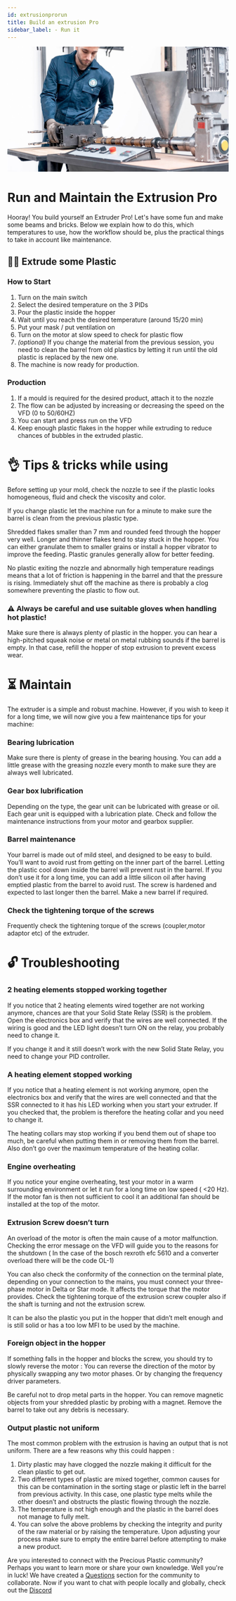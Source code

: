 ```yaml
---
id: extrusionprorun
title: Build an extrusion Pro
sidebar_label: - Run it
---
```


<style>
:root {
  --highlight: #f29094;
  --hover: #f29094;
}
</style>

![Shredder](assets/build/extruderpro-run.jpg)

# Run and Maintain the Extrusion Pro
Hooray! You build yourself an Extruder Pro! Let's have some fun and make some beams and bricks. Below we explain how to do this, which temperatures to use, how the workflow should be, plus the practical things to take in account like maintenance.

## 🏃‍♀️ Extrude some Plastic

### How to Start

1. Turn on the main switch
2. Select the desired temperature on the 3 PIDs
3. Pour the plastic inside the hopper
4. Wait until you reach the desired temperature (around 15/20 min)
5. Put your mask / put ventilation on
6. Turn on the motor at slow speed to check for plastic flow
7. <i>(optional)</i> If you change the material from the previous session, you need to clean the barrel from old plastics by letting it run until the old plastic is replaced by the new one.
8. The machine is now ready for production.

### Production

1. If a mould is required for the desired product, attach it to the nozzle
2. The flow can be adjusted by increasing or decreasing the speed on the VFD (0 to 50/60HZ)
3. You can start and press run on the VFD
4. Keep enough plastic flakes in the hopper while extruding to reduce chances of bubbles in the extruded plastic.

# 👌 Tips & tricks while using

Before setting up your mold, check the nozzle to see if the plastic looks homogeneous, fluid and check the viscosity and color.

If you change plastic let the machine run for a minute to make sure the barrel is clean from the previous plastic type.

Shredded flakes smaller than 7 mm and rounded feed through the hopper very well. Longer and thinner flakes tend to stay stuck in the hopper. You can either granulate them to smaller grains or install a hopper vibrator to improve the feeding. Plastic granules generally allow for better feeding.

No plastic exiting the nozzle and abnormally high temperature readings means that a lot of friction is happening in the barrel and that the pressure is rising. Immediately shut off the machine as there is probably a clog somewhere preventing the plastic to flow out.

### ⚠️ Always be careful and use suitable gloves when handling hot plastic!

Make sure there is always plenty of plastic in the hopper. you can hear a high-pitched squeak noise or metal on metal rubbing sounds if the barrel is empty. In that case, refill the hopper of stop extrusion to prevent excess wear.

# ⏳ Maintain

The extruder is a simple and robust machine. However, if you wish to keep it for a long time, we will now give you a few maintenance tips for your machine:

### Bearing lubrication

Make sure there is plenty of grease in the bearing housing. You can add a little grease with the greasing nozzle every month to make sure they are always well lubricated.

### Gear box lubrification

Depending on the type, the gear unit can be lubricated with grease or oil. Each gear unit is equipped with a lubrication plate. Check and follow the maintenance instructions from your motor and gearbox supplier.

### Barrel maintenance

Your barrel is made out of mild steel, and designed to be easy to build. You’ll want to avoid rust from getting on the inner part of the barrel. Letting the plastic cool down inside the barrel will prevent rust in the barrel. If you don’t use it for a long time, you can add a little silicon oil after having emptied plastic from the barrel to avoid rust. The screw is hardened and expected to last longer then the barrel. Make a new barrel if required.

### Check the tightening torque of the screws

Frequently check the tightening torque of the screws (coupler,motor adaptor etc) of the extruder.

# 🔓 Troubleshooting

### 2 heating elements stopped working together

If you notice that 2 heating elements wired together are not working anymore, chances are that your Solid State Relay (SSR) is the problem. Open the electronics box and verify that the wires are well connected. If the wiring is good and the LED light doesn’t turn ON on the relay, you probably need to change it.

If you change it and it still doesn’t work with the new Solid State Relay, you need to change your PID controller.

### A heating element stopped working

If you notice that a heating element is not working anymore, open the electronics box and verify that the wires are well connected and that the SSR connected to it has his LED working when you start your extruder. If you  checked that, the problem is therefore the heating collar and you need to change it.

The heating collars may stop working if you bend them out of shape too much, be careful when putting them in or removing them from the barrel.
Also don’t go over the maximum temperature of the heating collar.

### Engine overheating

If you notice your engine overheating, test your motor in a warm surrounding environment or let it run for a long time on low speed ( <20 Hz). If the motor fan is then not sufficient to cool it an additional fan should be installed at the top of the motor.

### Extrusion Screw doesn’t turn

An overload of the motor is often the main cause of a motor malfunction. Checking the error message on the VFD will guide you to the reasons for the shutdown ( In the case of the bosch rexroth efc 5610 and a converter overload there will be the code OL-1)

You can also check the conformity of the connection on the terminal plate, depending on your connection to the mains, you must connect your three-phase motor in Delta or Star mode. It affects the torque that the motor provides. Check the tightening torque of the extrusion screw coupler also if the shaft is turning and not the extrusion screw.

It can be also the plastic you put in the hopper that didn’t melt enough and is still solid or has a too low MFI to be used by the machine.

### Foreign object in the hopper

If  something falls in the hopper and blocks the screw, you should try to slowly reverse the motor : You can reverse the direction of the motor by physically swapping any two motor phases. Or by changing the frequency driver parameters.

Be careful not to drop metal parts in the hopper. You can remove magnetic objects from your shredded plastic by probing with a magnet. Remove the barrel to take out any debris is necessary.

### Output plastic not uniform

The most common problem with the extrusion is having an output that is not uniform. There are a few reasons why this could happen :

1. Dirty plastic may have clogged the nozzle making it difficult for the clean plastic to get out.
2. Two different types of plastic are mixed together, common causes for this can be contamination in the sorting stage or plastic left in the barrel from previous activity. In this case, one plastic type melts while the other doesn’t and obstructs the plastic flowing through the nozzle.
3. The temperature is not high enough and the plastic in the barrel does not manage to fully melt.
4. You can solve the above problems by checking the integrity and purity of the raw material or by raising the temperature. Upon adjusting your process make sure to empty the entire barrel before attempting to make a new product.

<p class="note">Are you interested to connect with the Precious Plastic community? Perhaps you want to learn more or share your own knowledge. Well you're in luck! We have created a <a href="https://community.preciousplastic.com/questions">Questions</a> section for the community to collaborate. Now if you want to chat with people locally and globally, check out the <a href="https://discord.gg/gwkbpsWbAB">Discord</a></p>


